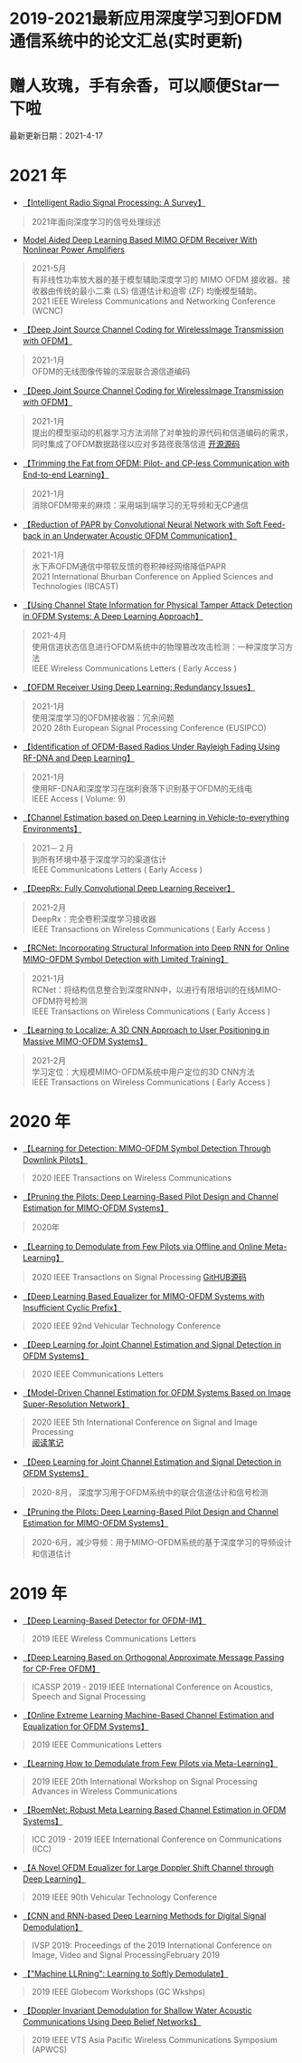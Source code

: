 # 2019-2021最新应用深度学习到OFDM通信系统中的论文汇总(实时更新)
# 赠人玫瑰，手有余香，可以顺便Star一下啦
最新更新日期：2021-4-17
# 2021 年
+ [【Intelligent Radio Signal Processing: A Survey】](https://deeplearn.org/arxiv/198162/intelligent-radio-signal-processing:-a-survey)
>2021年面向深度学习的信号处理综述

+ [Model Aided Deep Learning Based MIMO OFDM Receiver With Nonlinear Power Amplifiers](https://arxiv.org/pdf/2105.14458.pdf)    
> 2021-5月    
> 有非线性功率放大器的基于模型辅助深度学习的 MIMO OFDM 接收器。接收器由传统的最小二乘 (LS) 信道估计和迫零 (ZF) 均衡模型辅助。  
> 2021 IEEE Wireless Communications and Networking Conference (WCNC)  


+ [【Deep Joint Source Channel Coding for WirelessImage Transmission with OFDM】](https://arxiv.org/abs/2101.03909)
> 2021-1月  
> OFDM的无线图像传输的深层联合源信道编码
+ [【Deep Joint Source Channel Coding for WirelessImage Transmission with OFDM】](https://www.imperial.ac.uk/media/imperial-college/research-centres-and-groups/ipc-lab/Kurka_deepJSSC_ICASSP2019.pdf)
>2021-1月  
>提出的模型驱动的机器学习方法消除了对单独的源代码和信道编码的需求，同时集成了OFDM数据路径以应对多路径衰落信道
>[开源源码](https://paperswithcode.com/paper/deep-joint-source-channel-coding-for)
+ [【Trimming the Fat from OFDM: Pilot- and CP-less Communication with End-to-end Learning】](https://arxiv.org/pdf/2101.08213v3.pdf)
> 2021-1月  
> 消除OFDM带来的麻烦：采用端到端学习的无导频和无CP通信

+ [【Reduction of PAPR by Convolutional Neural Network with Soft Feed-back in an Underwater Acoustic OFDM Communication】](https://ieeexplore.ieee.org/document/9393026)
> 2021-1月  
> 水下声OFDM通信中带软反馈的卷积神经网络降低PAPR  
>  2021 International Bhurban Conference on Applied Sciences and Technologies (IBCAST)
+ [【Using Channel State Information for Physical Tamper Attack Detection in OFDM Systems: A Deep Learning Approach】](https://ieeexplore.ieee.org/document/9403404)
> 2021-4月  
> 使用信道状态信息进行OFDM系统中的物理篡改攻击检测：一种深度学习方法  
>  IEEE Wireless Communications Letters ( Early Access )

+ [【OFDM Receiver Using Deep Learning: Redundancy Issues】]()
> 2021-1月  
> 使用深度学习的OFDM接收器：冗余问题  
> 2020 28th European Signal Processing Conference (EUSIPCO)

+ [【Identification of OFDM-Based Radios Under Rayleigh Fading Using RF-DNA and Deep Learning】](https://ieeexplore.ieee.org/document/9330580)
> 2021-1月  
> 使用RF-DNA和深度学习在瑞利衰落下识别基于OFDM的无线电  
>  IEEE Access ( Volume: 9)
+ [【Channel Estimation based on Deep Learning in Vehicle-to-everything Environments】](https://ieeexplore.ieee.org/document/9355192)
> 2021－２月  
> 到所有环境中基于深度学习的渠道估计  
>  IEEE Communications Letters ( Early Access )

+ [【DeepRx: Fully Convolutional Deep Learning Receiver】](https://ieeexplore.ieee.org/document/9345504)
> 2021-2月  
> DeepRx：完全卷积深度学习接收器  
>  IEEE Transactions on Wireless Communications ( Early Access )
+ [【RCNet: Incorporating Structural Information into Deep RNN for Online MIMO-OFDM Symbol Detection with Limited Training】](https://ieeexplore.ieee.org/document/9332284)
> 2021-1月  
> RCNet：将结构信息整合到深度RNN中，以进行有限培训的在线MIMO-OFDM符号检测  
>  IEEE Transactions on Wireless Communications ( Early Access )

+ [【Learning to Localize: A 3D CNN Approach to User Positioning in Massive MIMO-OFDM Systems】](https://ieeexplore.ieee.org/document/9364875)
> 2021-2月  
> 学习定位：大规模MIMO-OFDM系统中用户定位的3D CNN方法  
>  IEEE Transactions on Wireless Communications ( Early Access )


# 2020 年
+ [【Learning for Detection: MIMO-OFDM Symbol Detection Through Downlink Pilots】](https://ieeexplore.ieee.org/document/9020011)
>2020 IEEE Transactions on Wireless Communications

+ [【Pruning the Pilots: Deep Learning-Based Pilot Design and Channel Estimation for MIMO-OFDM Systems】](https://deeplearn.org/arxiv/200643/pruning-the-pilots:-deep-learning-based-pilot-design-and-channel-estimation-for-mimo-ofdm-systems)
>2020年
+ [【Learning to Demodulate from Few Pilots via Offline and Online Meta-Learning】 ](https://ieeexplore.ieee.org/document/9290055)
> 2020 IEEE Transactions on Signal Processing
 [GitHUB源码](https://github.com/sangwoo-p/meta-demodulator?utm_source=catalyzex.com)
+ [【Deep Learning Based Equalizer for MIMO-OFDM Systems with Insufficient Cyclic Prefix】 ](https://ieeexplore.ieee.org/document/9348509)
> 2020 IEEE 92nd Vehicular Technology Conference

+ [【Deep Learning for Joint Channel Estimation and Signal Detection in OFDM Systems】](https://ieeexplore.ieee.org/document/9159626/)
>2020  IEEE Communications Letters

+ [【Model-Driven Channel Estimation for OFDM Systems Based on Image Super-Resolution Network】](https://ieeexplore.ieee.org/abstract/document/9339375)
>  2020 IEEE 5th International Conference on Signal and Image Processing  
>  [阅读笔记](https://betterbench.blog.csdn.net/article/details/115219168)

+ [【Deep Learning for Joint Channel Estimation and Signal Detection in OFDM Systems】](https://arxiv.org/abs/2008.03977)
>2020-8月，
>深度学习用于OFDM系统中的联合信道估计和信号检测
+ [【Pruning the Pilots: Deep Learning-Based Pilot Design and Channel Estimation for MIMO-OFDM Systems】](https://arxiv.org/pdf/2006.11796v3.pdf)
> 2020-6月，减少导频：用于MIMO-OFDM系统的基于深度学习的导频设计和信道估计
# 2019 年
+ [【Deep Learning-Based Detector for OFDM-IM】](https://ieeexplore.ieee.org/document/8684894)
>2019 IEEE Wireless Communications Letters 

+ [【Deep Learning Based on Orthogonal Approximate Message Passing for CP-Free OFDM】 ](https://ieeexplore.ieee.org/document/8682639)
> ICASSP 2019 - 2019 IEEE International Conference on Acoustics, Speech and Signal Processing

+ [【Online Extreme Learning Machine-Based Channel Estimation and Equalization for OFDM Systems】 ](https://ieeexplore.ieee.org/document/8715649)
> 2019 IEEE Communications Letters 

+ [【Learning How to Demodulate from Few Pilots via Meta-Learning】](https://ieeexplore.ieee.org/document/9290055)
>2019 IEEE 20th International Workshop on Signal Processing Advances in Wireless Communications 

+ [【RoemNet: Robust Meta Learning Based Channel Estimation in OFDM Systems】](https://ieeexplore.ieee.org/document/8761319)
> ICC 2019 - 2019 IEEE International Conference on Communications (ICC)

+ [【A Novel OFDM Equalizer for Large Doppler Shift Channel through Deep Learning】 ](https://ieeexplore.ieee.org/document/8891326)
> 2019 IEEE 90th Vehicular Technology Conference

+ [【CNN and RNN-based Deep Learning Methods for Digital Signal Demodulation】](https://dl.acm.org/doi/abs/10.1145/3317640.3317656)
> IVSP 2019: Proceedings of the 2019 International Conference on Image, Video and Signal ProcessingFebruary 2019

+ [【"Machine LLRning": Learning to Softly Demodulate】](https://ieeexplore.ieee.org/abstract/document/9024433/)
> 2019 IEEE Globecom Workshops (GC Wkshps)

+ [【Doppler Invariant Demodulation for Shallow Water Acoustic Communications Using Deep Belief Networks】 ](https://ieeexplore.ieee.org/document/8851669)
>2019 IEEE VTS Asia Pacific Wireless Communications Symposium (APWCS)

